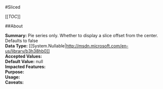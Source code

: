 #Sliced

[[_TOC_]]

##About

**Summary:**  Pie series only. Whether to display a slice offset from the center. Defaults to false   
**Data Type:** [[System.Nullable|http://msdn.microsoft.com/en-us/library/b3h38hb0]]  
**Accepted Values:**   
**Default Value:** null  
**Impacted Features:**   
**Purpose:**   
**Usage:**   
**Caveats:**   

